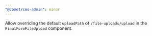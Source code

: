 ```yaml
---
"@comet/cms-admin": minor
---
```


Allow overriding the default `uploadPath` of `/file-uploads/upload` in the `FinalFormFileUpload` component.
